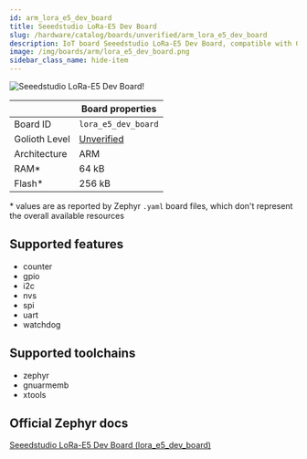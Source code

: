 ```yaml
---
id: arm_lora_e5_dev_board
title: Seeedstudio LoRa-E5 Dev Board
slug: /hardware/catalog/boards/unverified/arm_lora_e5_dev_board
description: IoT board Seeedstudio LoRa-E5 Dev Board, compatible with Golioth at unverified level.
image: /img/boards/arm/lora_e5_dev_board.png
sidebar_class_name: hide-item
---
```


[//]: # (This is an auto-generated file, do not edit! Changes to it will be lost upon re-generation)

![Seeedstudio LoRa-E5 Dev Board!](/img/boards/arm/lora_e5_dev_board.png "Seeedstudio LoRa-E5 Dev Board")

|                | Board properties     |
| -------------  | -------------------- |
| Board ID       | `lora_e5_dev_board` |
| Golioth Level  | [Unverified](/hardware#unverified-boards) |
| Architecture   | ARM |
| RAM*           | 64 kB |
| Flash*         | 256 kB |

\* values are as reported by Zephyr `.yaml` board files, which don't represent the overall available resources



## Supported features

* counter
* gpio
* i2c
* nvs
* spi
* uart
* watchdog

## Supported toolchains

* zephyr
* gnuarmemb
* xtools

## Official Zephyr docs

[Seeedstudio LoRa-E5 Dev Board (lora_e5_dev_board)](https://docs.zephyrproject.org/latest/boards/arm/lora_e5_dev_board/doc/index.html)
